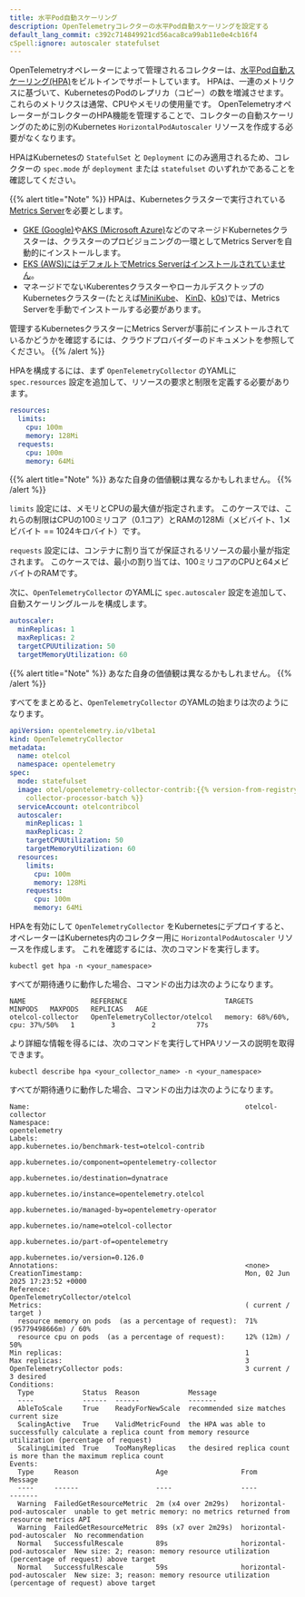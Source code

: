 ```yaml
---
title: 水平Pod自動スケーリング
description: OpenTelemetryコレクターの水平Pod自動スケーリングを設定する
default_lang_commit: c392c714849921cd56aca8ca99ab11e0e4cb16f4
cSpell:ignore: autoscaler statefulset
---
```


OpenTelemetryオペレーターによって管理されるコレクターは、[水平Pod自動スケーリング(HPA)](https://kubernetes.io/docs/tasks/run-application/horizontal-pod-autoscale/)をビルトインでサポートしています。
HPAは、一連のメトリクスに基づいて、KubernetesのPodのレプリカ（コピー）の数を増減させます。
これらのメトリクスは通常、CPUやメモリの使用量です。
OpenTelemetryオペレーターがコレクターのHPA機能を管理することで、コレクターの自動スケーリングのために別のKubernetes `HorizontalPodAutoscaler` リソースを作成する必要がなくなります。

HPAはKubernetesの `StatefulSet` と `Deployment` にのみ適用されるため、コレクターの `spec.mode` が `deployment` または `statefulset` のいずれかであることを確認してください。

{{% alert title="Note" %}}
HPAは、Kubernetesクラスターで実行されている[Metrics Server](https://github.com/kubernetes-sigs/metrics-server)を必要とします。

- [GKE (Google)](https://cloud.google.com/kubernetes-engine?hl=en)や[AKS (Microsoft Azure)](https://azure.microsoft.com/en-us/products/kubernetes-service)などのマネージドKubernetesクラスターは、クラスターのプロビジョニングの一環としてMetrics Serverを自動的にインストールします。
- [EKS (AWS)にはデフォルトでMetrics Serverはインストールされていません](https://docs.aws.amazon.com/eks/latest/userguide/metrics-server.html)。
- マネージドでないKuberentesクラスターやローカルデスクトップのKubernetesクラスター(たとえば[MiniKube](https://minikube.sigs.k8s.io/docs/)、
  [KinD](https://kind.sigs.k8s.io/)、[k0s](https://k0sproject.io))では、Metrics Serverを手動でインストールする必要があります。

管理するKubernetesクラスターにMetrics Serverが事前にインストールされているかどうかを確認するには、クラウドプロバイダーのドキュメントを参照してください。
{{% /alert %}}

HPAを構成するには、まず `OpenTelemetryCollector` のYAMLに `spec.resources` 設定を追加して、リソースの要求と制限を定義する必要があります。

```yaml
resources:
  limits:
    cpu: 100m
    memory: 128Mi
  requests:
    cpu: 100m
    memory: 64Mi
```

{{% alert title="Note" %}} あなた自身の価値観は異なるかもしれません。 {{% /alert %}}

`limits` 設定には、メモリとCPUの最大値が指定されます。
このケースでは、これらの制限はCPUの100ミリコア（0.1コア）とRAMの128Mi（メビバイト、1メビバイト == 1024キロバイト）です。

`requests` 設定には、コンテナに割り当てが保証されるリソースの最小量が指定されます。
このケースでは、最小の割り当ては、100ミリコアのCPUと64メビバイトのRAMです。

次に、`OpenTelemetryCollector` のYAMLに `spec.autoscaler` 設定を追加して、自動スケーリングルールを構成します。

```yaml
autoscaler:
  minReplicas: 1
  maxReplicas: 2
  targetCPUUtilization: 50
  targetMemoryUtilization: 60
```

{{% alert title="Note" %}} あなた自身の価値観は異なるかもしれません。 {{% /alert %}}

すべてをまとめると、`OpenTelemetryCollector` のYAMLの始まりは次のようになります。

```yaml
apiVersion: opentelemetry.io/v1beta1
kind: OpenTelemetryCollector
metadata:
  name: otelcol
  namespace: opentelemetry
spec:
  mode: statefulset
  image: otel/opentelemetry-collector-contrib:{{% version-from-registry
    collector-processor-batch %}}
  serviceAccount: otelcontribcol
  autoscaler:
    minReplicas: 1
    maxReplicas: 2
    targetCPUUtilization: 50
    targetMemoryUtilization: 60
  resources:
    limits:
      cpu: 100m
      memory: 128Mi
    requests:
      cpu: 100m
      memory: 64Mi
```

HPAを有効にして `OpenTelemetryCollector` をKubernetesにデプロイすると、オペレーターはKubernetes内のコレクター用に `HorizontalPodAutoscaler` リソースを作成します。
これを確認するには、次のコマンドを実行します。

`kubectl get hpa -n <your_namespace>`

すべてが期待通りに動作した場合、コマンドの出力は次のようになります。

```nocode
NAME                REFERENCE                        TARGETS                         MINPODS   MAXPODS   REPLICAS   AGE
otelcol-collector   OpenTelemetryCollector/otelcol   memory: 68%/60%, cpu: 37%/50%   1         3         2          77s
```

より詳細な情報を得るには、次のコマンドを実行してHPAリソースの説明を取得できます。

`kubectl describe hpa <your_collector_name> -n <your_namespace>`

すべてが期待通りに動作した場合、コマンドの出力は次のようになります。

```nocode
Name:                                                     otelcol-collector
Namespace:                                                opentelemetry
Labels:                                                   app.kubernetes.io/benchmark-test=otelcol-contrib
                                                          app.kubernetes.io/component=opentelemetry-collector
                                                          app.kubernetes.io/destination=dynatrace
                                                          app.kubernetes.io/instance=opentelemetry.otelcol
                                                          app.kubernetes.io/managed-by=opentelemetry-operator
                                                          app.kubernetes.io/name=otelcol-collector
                                                          app.kubernetes.io/part-of=opentelemetry
                                                          app.kubernetes.io/version=0.126.0
Annotations:                                              <none>
CreationTimestamp:                                        Mon, 02 Jun 2025 17:23:52 +0000
Reference:                                                OpenTelemetryCollector/otelcol
Metrics:                                                  ( current / target )
  resource memory on pods  (as a percentage of request):  71% (95779498666m) / 60%
  resource cpu on pods  (as a percentage of request):     12% (12m) / 50%
Min replicas:                                             1
Max replicas:                                             3
OpenTelemetryCollector pods:                              3 current / 3 desired
Conditions:
  Type            Status  Reason            Message
  ----            ------  ------            -------
  AbleToScale     True    ReadyForNewScale  recommended size matches current size
  ScalingActive   True    ValidMetricFound  the HPA was able to successfully calculate a replica count from memory resource utilization (percentage of request)
  ScalingLimited  True    TooManyReplicas   the desired replica count is more than the maximum replica count
Events:
  Type     Reason                   Age                  From                       Message
  ----     ------                   ----                 ----                       -------
  Warning  FailedGetResourceMetric  2m (x4 over 2m29s)   horizontal-pod-autoscaler  unable to get metric memory: no metrics returned from resource metrics API
  Warning  FailedGetResourceMetric  89s (x7 over 2m29s)  horizontal-pod-autoscaler  No recommendation
  Normal   SuccessfulRescale        89s                  horizontal-pod-autoscaler  New size: 2; reason: memory resource utilization (percentage of request) above target
  Normal   SuccessfulRescale        59s                  horizontal-pod-autoscaler  New size: 3; reason: memory resource utilization (percentage of request) above target
```
